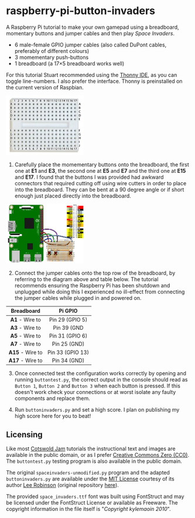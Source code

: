 # raspberry-pi-button-invaders
A Raspberry Pi tutorial to make your own gamepad using a breadboard, momentary buttons and jumper cables and then play *Space Invaders*.

* 6 male-female GPIO jumper cables (also called DuPont cables, preferably of different colours)
* 3 momementary push-buttons
* 1 breadboard (a 17×5 breadboard works well)

For this tutorial Stuart recommended using the [Thonny IDE](http://thonny.org/), as you can toggle line-numbers. I also prefer the interface. Thonny is preinstalled on the current version of Raspbian.

<img src="https://github.com/inferno986return/raspberry-pi-button-invaders/blob/master/images/breadboard.png" style="width: 212px; height: 162px;" alt=""/>

1. Carefully place the momementary buttons onto the breadboard, the first one at **E1** and **E3**, the second one at **E5** and **E7** and the third one at **E15** and **E17**. I found that the buttons I was provided had awkward connectors that required cutting off using wire cutters in order to place into the breadboard. They can be bent at a 90 degree angle or if short enough just placed directly into the breadboard.

<img src="https://github.com/inferno986return/raspberry-pi-button-invaders/blob/master/images/wiring.png" style="width: 212px; height: 162px;" alt=""/>

2. Connect the jumper cables onto the top row of the breadboard, by referring to the diagram above and table below. The tutorial recommends ensuring the Raspberry Pi has been shutdown and unplugged while doing this I experienced no ill-effect from connecting the jumper cables while plugged in and powered on.

|     Breadboard     |      Pi GPIO     |
|:------------------:|:----------------:|
|  **A1** - Wire to  | Pin 29 (GPIO 5)  |
|  **A3** - Wire to  | Pin 39 (GND      |
|  **A5** - Wire to  | Pin 31 (GPIO 6)  |
|  **A7** - Wire to  | Pin 25 (GND)     |
|  **A15** - Wire to | Pin 33 (GPIO 13) |
|  **A17** - Wire to | Pin 34 (GND)     |

3. Once connected test the configuration works correctly by opening and running `buttontest.py`, the correct output in the console should read as `Button 1`, `Button 2` and `Button 3` when each button is pressed. If this doesn't work check your connections or at worst isolate any faulty components and replace them.

4. Run `buttoninvaders.py` and set a high score. I plan on publishing my high score here for you to beat!

## Licensing
Like most [Cotswold Jam](http://cotswoldjam.org/) tutorials the instructional text and images are available in the public domain, or as I prefer [Creative Commons Zero (CC0)](https://creativecommons.org/publicdomain/zero/1.0/). The `buttontest.py` testing program is also available in the public domain.

The original `spaceinvaders-unmodified.py` program and the adapted `buttoninvaders.py` are available under the [MIT License](https://opensource.org/licenses/MIT) courtesy of its author [Lee Robinson](https://github.com/leerob) (original repository [here](https://github.com/leerob/Space_Invaders)).

The provided `space_invaders.ttf` font was built using FontStruct and may be licensed under the FontStruct License or available as Freeware. The copyright information in the file itself is "*Copyright kylemaoin 2010*".